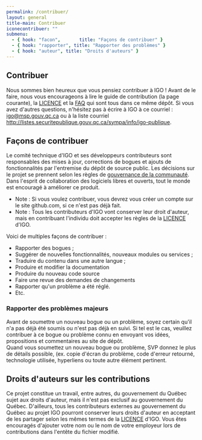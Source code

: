 ```yaml
---
permalink: /contribuer/
layout: general
title-main: Contribuer
iconecontribuer: ""
submenu:
  - { hook: "facon",       title: "Façons de contribuer" }
  - { hook: "rapporter", title: "Rapporter des problèmes" }
  - { hook: "auteur", title: "Droits d'auteurs" }
---
```



## Contribuer 
Nous sommes bien heureux que vous pensiez contribuer à IGO !
Avant de le faire, nous vous encourageons à lire le guide de contribution (la page courante), la [LICENCE](.../licence.txt) et la [FAQ](/site-web/faq/) qui sont tous dans ce même dépôt.
Si vous avez d'autres questions, n'hésitez pas à écrire à IGO à ce courriel : igo@msp.gouv.qc.ca ou à la liste courriel http://listes.securitepublique.gouv.qc.ca/sympa/info/igo-publique.

<a id="facon" name="facon"></a>
## Façons de contribuer [<span class="octicon octicon-link"></span>](#facon)
Le comité technique d'IGO et ses développeurs contributeurs sont responsables des mises à jour, corrections de bogues et ajouts de fonctionnalités par l'entremise du dépôt de source public.
Les décisions sur le projet se prennent selon les règles de  [gouvernance de la communauté](/site-web/communaute).
Dans l'esprit de collaboration des logiciels libres et ouverts, tout le monde est encouragé à améliorer ce produit.
* Note : Si vous voulez contribuer, vous devrez vous créer un compte sur le site github.com, si ce n'est pas déjà fait.
* Note : Tous les contributeurs d'IGO vont conserver leur droit d'auteur, mais en contribuant l'individu doit accepter les règles de la [LICENCE](./licence.txt) d'IGO.

Voici de multiples façons de contribuer :
- Rapporter des bogues ;
- Suggérer de nouvelles fonctionnalités, nouveaux modules ou services ;
- Traduire du contenu dans une autre langue ;
- Produire et modifier la documentation
- Produire du nouveau code source
- Faire une revue des demandes de changements
- Rapporter qu'un problème a été réglé.
- Etc.

<a id="rapporter" name="rapporter"></a>
### Rapporter des problèmes majeurs [<span class="octicon octicon-link"></span>](#rapporter)
Avant de soumettre un nouveau bogue ou un problème, soyez certain qu'il n'a pas déjà été soumis ou n'est pas déjà en suivi. Si tel est le cas, veuillez contribuer à ce bogue ou problème connu en envoyant vos idées, propositions et commentaires au site de dépôt.  
Quand vous soumettez un nouveau bogue ou problème, SVP donnez le plus de détails possible, (ex. copie d'écran du problème, code d'erreur retourné, technologie utilisée, hyperliens ou toute autre élément pertinent.  


<a id="auteur" name="auteur"></a>
## Droits d'auteurs sur les contributions [<span class="octicon octicon-link"></span>](#auteur)
Ce projet constitue un travail, entre autres, du gouvernement du Québec sujet aux droits d'auteur, mais il n'est pas exclusif au gouvernement du Québec. 
D'ailleurs, tous les contributeurs externes au gouvernement du Québec au projet IGO pourront conserver leurs droits d'auteur en acceptant de les partager selon les mêmes termes de la [LICENCE](./licence.txt) d'IGO. Vous êtes encouragés d'ajouter votre nom ou le nom de votre employeur lors de contributions dans l'entête du fichier modifié.
